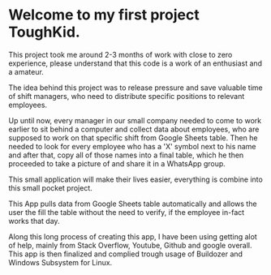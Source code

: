 # Welcome to my first project ToughKid.

This project took me around 2-3 months of work with close to zero experience,
please understand that this code is a work of an enthusiast and a amateur.

The idea behind this project was to release pressure and save valuable time of shift managers,
who need to distribute specific positions to relevant employees.

Up until now, every manager in our small company needed to come to work earlier to sit behind a computer and collect data
about employees, who are supposed to work on that specific shift from Google Sheets table.
Then he needed to look for every employee who has a 'X' symbol next to his name
and after that, copy all of those names into a final table, which he then proceeded to take a picture of and share it in a WhatsApp group.

This small application will make their lives easier, everything is combine into this small pocket project.

This App pulls data from Google Sheets table automatically and allows the user the fill the table without the need to verify,
if the employee in-fact works that day.

Along this long process of creating this app, I have been using getting alot of help, mainly from Stack Overflow, Youtube, Github and google overall.
This app is then finalized and complied trough usage of Buildozer and Windows Subsystem for Linux.
